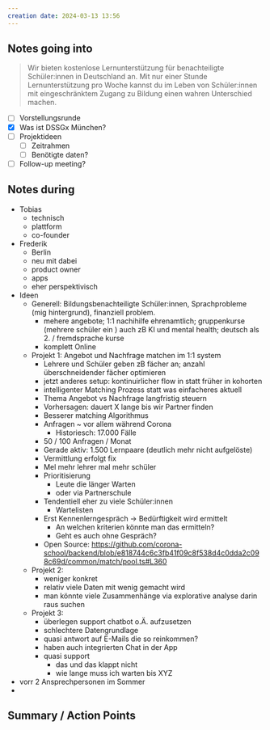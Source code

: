 ```yaml
---
creation date: 2024-03-13 13:56
---
```

## Notes going into

> Wir bieten kostenlose Lernunterstützung für benachteiligte Schüler:innen in Deutschland an. Mit nur einer Stunde Lernunterstützung pro Woche kannst du im Leben von Schüler:innen mit eingeschränktem Zugang zu Bildung einen wahren Unterschied machen.

- [ ] Vorstellungsrunde
- [x] Was ist DSSGx München?
- [ ] Projektideen
	- [ ] Zeitrahmen
	- [ ] Benötigte daten?
- [ ] Follow-up meeting?
## Notes during

- Tobias
	- technisch
	- plattform
	- co-founder
- Frederik
	- Berlin
	- neu mit dabei
	- product owner
	- apps
	- eher perspektivisch
- Ideen
	- Generell: Bildungsbenachteiligte Schüler:innen, Sprachprobleme (mig hintergrund), finanziell problem.
		- mehere angebote; 1:1 nachihilfe ehrenamtlich; gruppenkurse (mehrere schüler ein ) auch zB KI und mental health; deutsch als 2. / fremdsprache kurse
		- komplett Online
	- Projekt 1: Angebot und Nachfrage matchen im 1:1 system
		- Lehrere und Schüler geben zB fächer an; anzahl überschneidender fächer optimieren
		- jetzt anderes setup: kontinuirlicher flow in statt früher in kohorten
		- intelligenter Matching Prozess statt was einfacheres aktuell
		- Thema Angebot vs Nachfrage langfristig steuern
		- Vorhersagen: dauert X lange bis wir Partner finden
		- Besserer matching Algorithmus
		- Anfragen ~ vor allem während Corona
			- Historiesch: 17.000 Fälle
		- 50 / 100 Anfragen / Monat
		- Gerade aktiv: 1.500 Lernpaare (deutlich mehr nicht aufgelöste)
		- Vermittlung erfolgt fix
		- Mel mehr lehrer mal mehr schüler
		- Prioritisierung
			- Leute die länger Warten
			- oder via Partnerschule
		- Tendentiell eher zu viele Schüler:innen
			- Wartelisten
		- Erst Kennenlerngespräch -> Bedürftigkeit wird ermittelt
			- An welchen kriterien könnte man das ermitteln?
			- Geht es auch ohne Gespräch?
		- Open Source: https://github.com/corona-school/backend/blob/e818744c6c3fb41f09c8f538d4c0dda2c098c69d/common/match/pool.ts#L360
	- Projekt 2: 
		- weniger konkret
		- relativ viele Daten mit wenig gemacht wird
		- man könnte viele Zusammenhänge via explorative analyse darin raus suchen
	- Projekt 3:
		- überlegen support chatbot o.Ä. aufzusetzen
		- schlechtere Datengrundlage
		- quasi antwort auf E-Mails die so reinkommen?
		- haben auch integrierten Chat in der App
		- quasi support
			- das und das klappt nicht
			- wie lange muss ich warten bis XYZ
- vorr 2 Ansprechpersonen im Sommer
- 


## Summary / Action Points
